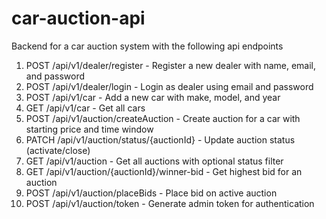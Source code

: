 # car-auction-api
Backend for a car auction system with the following api endpoints
1. POST /api/v1/dealer/register - Register a new dealer with name, email, and password
2. POST /api/v1/dealer/login - Login as dealer using email and password
3. POST /api/v1/car - Add a new car with make, model, and year
4. GET /api/v1/car - Get all cars
5. POST /api/v1/auction/createAuction - Create auction for a car with starting price and time window
6. PATCH /api/v1/auction/status/{auctionId} - Update auction status (activate/close)
7. GET /api/v1/auction - Get all auctions with optional status filter
8. GET /api/v1/auction/{auctionId}/winner-bid - Get highest bid for an auction
9. POST /api/v1/auction/placeBids - Place bid on active auction
10. POST /api/v1/auction/token - Generate admin token for authentication
